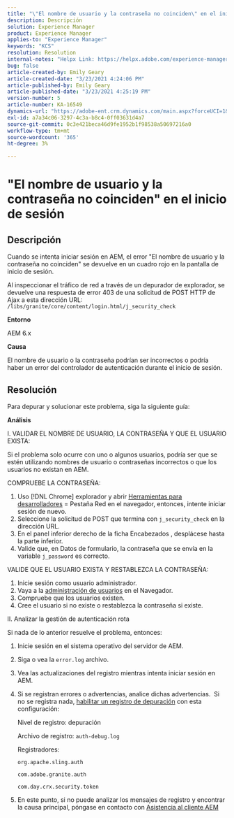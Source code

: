 ```yaml
---
title: "\"El nombre de usuario y la contraseña no coinciden\" en el inicio de sesión"
description: Descripción
solution: Experience Manager
product: Experience Manager
applies-to: "Experience Manager"
keywords: "KCS"
resolution: Resolution
internal-notes: "Helpx Link: https://helpx.adobe.com/experience-manager/kb/user-name-and-password-do-not-match-on-login.html"
bug: false
article-created-by: Emily Geary
article-created-date: "3/23/2021 4:24:06 PM"
article-published-by: Emily Geary
article-published-date: "3/23/2021 4:25:19 PM"
version-number: 5
article-number: KA-16549
dynamics-url: "https://adobe-ent.crm.dynamics.com/main.aspx?forceUCI=1&pagetype=entityrecord&etn=knowledgearticle&id=4d06f62c-f48b-eb11-a812-000d3a58b8a9"
exl-id: a7a34c06-3297-4c3a-b8c4-0ff03631d4a7
source-git-commit: 0c3e421beca46d9fe1952b1f98538a50697216a0
workflow-type: tm+mt
source-wordcount: '365'
ht-degree: 3%

---
```


# &quot;El nombre de usuario y la contraseña no coinciden&quot; en el inicio de sesión

## Descripción


Cuando se intenta iniciar sesión en AEM, el error &quot;El nombre de usuario y la contraseña no coinciden&quot; se devuelve en un cuadro rojo en la pantalla de inicio de sesión.

Al inspeccionar el tráfico de red a través de un depurador de explorador, se devuelve una respuesta de error 403 de una solicitud de POST HTTP de Ajax a esta dirección URL:
`/libs/granite/core/content/login.html/j_security_check`

<b>Entorno</b>

AEM 6.x

<b>Causa</b>

El nombre de usuario o la contraseña podrían ser incorrectos o podría haber un error del controlador de autenticación durante el inicio de sesión.


## Resolución


Para depurar y solucionar este problema, siga la siguiente guía:

<b>Análisis</b>

I. VALIDAR EL NOMBRE DE USUARIO, LA CONTRASEÑA Y QUE EL USUARIO EXISTA:

Si el problema solo ocurre con uno o algunos usuarios, podría ser que se estén utilizando nombres de usuario o contraseñas incorrectos o que los usuarios no existan en AEM.

COMPRUEBE LA CONTRASEÑA:

1. Uso [!DNL Chrome] explorador y abrir [Herramientas para desarrolladores](https://developer.chrome.com/devtools) = Pestaña Red en el navegador, entonces, intente iniciar sesión de nuevo.
2. Seleccione la solicitud de POST que termina con `j_security_check` en la dirección URL.
3. En el panel inferior derecho de la ficha Encabezados , desplácese hasta la parte inferior.
4. Valide que, en Datos de formulario, la contraseña que se envía en la variable `j_password` es correcto.


VALIDE QUE EL USUARIO EXISTA Y RESTABLEZCA LA CONTRASEÑA:

1. Inicie sesión como usuario administrador.
2. Vaya a la [administración de usuarios](https://docs.adobe.com/content/help/en/experience-manager-65/administering/home.html?topic=/experience-manager/6-5/sites/administering/morehelp/security.ug.js) en el Navegador.
3. Compruebe que los usuarios existen.
4. Cree el usuario si no existe o restablezca la contraseña si existe.


II. Analizar la gestión de autenticación rota

Si nada de lo anterior resuelve el problema, entonces:

1. Inicie sesión en el sistema operativo del servidor de AEM.
2. Siga o vea la `error.log` archivo.
3. Vea las actualizaciones del registro mientras intenta iniciar sesión en AEM.
4. Si se registran errores o advertencias, analice dichas advertencias.  Si no se registra nada, [habilitar un registro de depuración](https://docs.adobe.com/content/help/en/experience-manager-65/deploying/configuring/configure-logging.html) con esta configuración:

   Nivel de registro: depuración

   Archivo de registro: `auth-debug.log`

   Registradores:

   `org.apache.sling.auth`


   `com.adobe.granite.auth`


   `com.day.crx.security.token`
5. En este punto, si no puede analizar los mensajes de registro y encontrar la causa principal, póngase en contacto con [Asistencia al cliente AEM](https://experienceleague.adobe.com/?support-solution=Experience+Manager&amp;lang=es#support)
